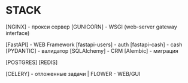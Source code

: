 # STACK
[NGINX] - прокси сервер
[GUNICORN] - WSGI (web-server gateway interface)

[FastAPI] - WEB Framework
  [fastapi-users] - auth
  [fastapi-cash] - cash
  [PYDANTIC] - валидатор
  [SQLAlchemy] - CRM
  [Alembic] - миграция

[POSTGRES]
[REDIS]

[CELERY] - отложенные задачи | FLOWER - WEB/GUI 


